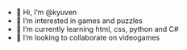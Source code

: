 - 👋 Hi, I’m @kyuven
- 👀 I’m interested in games and puzzles
- 🌱 I’m currently learning html, css, python and C#
- 💞️ I’m looking to collaborate on videogames

<!---
kyuven/kyuven is a ✨ special ✨ repository because its `README.md` (this file) appears on your GitHub profile.
You can click the Preview link to take a look at your changes.
--->
